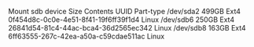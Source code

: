 Mount sdb
device      Size    Contents    UUID                                    Part-type
/dev/sda2   499GB   Ext4        0f454d8c-0c0e-4e51-8f41-19f6ff39f1d4    Linux
/dev/sdb6   250GB   Ext4        26841d54-81c4-44ac-bca4-36d2565ec342    Linux
/dev/sdb8   163GB   Ext4        6ff63555-267c-42ea-a50a-c59cdae511ac    Linux


